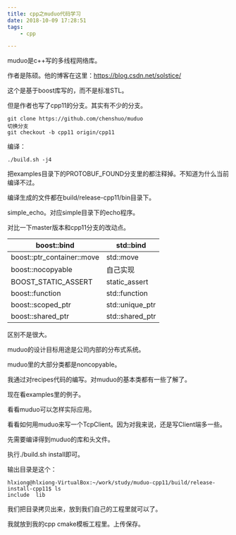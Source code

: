 ```yaml
---
title: cpp之muduo代码学习
date: 2018-10-09 17:28:51
tags:
	- cpp

---
```




muduo是c++写的多线程网络库。

作者是陈硕。他的博客在这里：https://blog.csdn.net/solstice/



这个是基于boost库写的，而不是标准STL。

但是作者也写了cpp11的分支。其实有不少的分支。

```
git clone https://github.com/chenshuo/muduo 
切换分支
git checkout -b cpp11 origin/cpp11
```

编译：

```
./build.sh -j4
```

把examples目录下的PROTOBUF_FOUND分支里的都注释掉。不知道为什么当前编译不过。

编译生成的文件都在build/release-cpp11/bin目录下。

simple_echo。对应simple目录下的echo程序。

对比一下master版本和cpp11分支的改动点。

| boost::bind                | std::bind       |
| -------------------------- | --------------- |
| boost::ptr_container::move | std::move       |
| boost::nocopyable          | 自己实现        |
| BOOST_STATIC_ASSERT        | static_assert   |
| boost::function            | std::function   |
| boost::scoped_ptr          | std::unique_ptr |
| boost::shared_ptr          | std::shared_ptr |

区别不是很大。





muduo的设计目标用途是公司内部的分布式系统。



muduo里的大部分类都是noncopyable。



我通过对recipes代码的编写。对muduo的基本类都有一些了解了。

现在看examples里的例子。

看看muduo可以怎样实际应用。



看看如何用muduo来写一个TcpClient。因为对我来说，还是写Client端多一些。

先需要编译得到muduo的库和头文件。

执行./build.sh install即可。

输出目录是这个：

```
hlxiong@hlxiong-VirtualBox:~/work/study/muduo-cpp11/build/release-install-cpp11$ ls
include  lib
```

我们把目录拷贝出来，放到我们自己的工程里就可以了。

我就放到我的cpp cmake模板工程里。上传保存。



